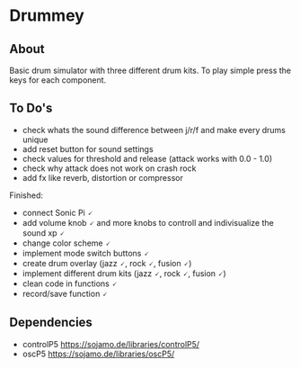 # Drummey

## About
Basic drum simulator with three different drum kits. To play simple press the keys for each component.

## To Do's
- check whats the sound difference between j/r/f and make every drums unique
- add reset button for sound settings
- check values for threshold and release (attack works with 0.0 - 1.0)
- check why attack does not work on crash rock
- add fx like reverb, distortion or compressor

Finished:
- connect Sonic Pi 🗸
- add volume knob 🗸 and more knobs to controll and indivisualize the sound xp 🗸
- change color scheme 🗸
- implement mode switch buttons 🗸
- create drum overlay (jazz 🗸, rock 🗸, fusion 🗸)
- implement different drum kits (jazz 🗸, rock 🗸, fusion 🗸)
- clean code in functions 🗸
- record/save function 🗸

## Dependencies
- controlP5 https://sojamo.de/libraries/controlP5/
- oscP5 https://sojamo.de/libraries/oscP5/
